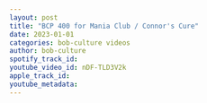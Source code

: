 ```yaml
---
layout: post
title: "BCP 400 for Mania Club / Connor's Cure"
date: 2023-01-01
categories: bob-culture videos
author: bob-culture
spotify_track_id: 
youtube_video_id: nDF-TLD3V2k
apple_track_id: 
youtube_metadata: 
---
```

